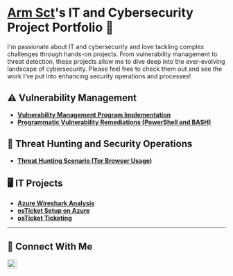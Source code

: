 # <a href="PENDING LINKEDIN URL">Arm Sct</a>'s IT and Cybersecurity Project Portfolio 🔐

I'm passionate about IT and cybersecurity and love tackling complex challenges through hands-on projects. From vulnerability management to threat detection, these projects allow me to dive deep into the ever-evolving landscape of cybersecurity. Please feel free to check them out and see the work I’ve put into enhancing security operations and processes!


## ⚠️ Vulnerability Management

- **[Vulnerability Management Program Implementation](https://github.com/ArmSct/Vulnerability-Management-Program)**
- **[Programmatic Vulnerability Remediations (PowerShell and BASH)](https://github.com/joshcybertest/programmatic-vulnerability-remediations)**

## 🚨 Threat Hunting and Security Operations

- **[Threat Hunting Scenario (Tor Browser Usage)](https://github.com/ArmSct/threat-hunting-scenario-tor)**

## 🖥️ IT Projects
- **[Azure Wireshark Analysis](https://github.com/ArmSct/azure-wireshark-analysis)**
- **[osTicket Setup on Azure](https://github.com/ArmSct/osticket)**
- **[osTicket Ticketing](https://github.com/ArmSct/osticket-ticketing)**

<hr/>

## 🤝 Connect With Me
[<img align="left" alt="___________ | LinkedIn" width="22px" src="https://cdn.jsdelivr.net/npm/simple-icons@v3/icons/linkedin.svg" />][linkedin]

[linkedin]: https://linkedin.com/in/___________

<!--
<img width="35" alt="image" src="https://github.com/user-attachments/assets/2f41c7cd-5ea8-4475-b451-a37161b6c3fb"> 
<img width="35" alt="image" src="https://github.com/user-attachments/assets/77649969-9910-4994-8b96-74a116cfb2a8">
-->

